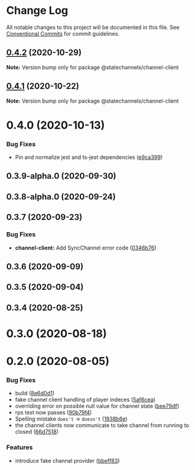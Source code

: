 # Change Log

All notable changes to this project will be documented in this file.
See [Conventional Commits](https://conventionalcommits.org) for commit guidelines.

## [0.4.2](http://statechannels/monorepo/blob/master/packages/channel-client/compare/@statechannels/channel-client@0.4.1...@statechannels/channel-client@0.4.2) (2020-10-29)

**Note:** Version bump only for package @statechannels/channel-client





## [0.4.1](http://statechannels/monorepo/blob/master/packages/channel-client/compare/@statechannels/channel-client@0.4.0...@statechannels/channel-client@0.4.1) (2020-10-22)

**Note:** Version bump only for package @statechannels/channel-client





# 0.4.0 (2020-10-13)


### Bug Fixes

* Pin and normalize jest and ts-jest dependencies ([e9ca399](http://statechannels/monorepo/blob/master/packages/channel-client/commits/e9ca3997119645fdb9f558a921361171c20d66a0))



## 0.3.9-alpha.0 (2020-09-30)



## 0.3.8-alpha.0 (2020-09-24)



## 0.3.7 (2020-09-23)


### Bug Fixes

* **channel-client:** Add SyncChannel error code ([0346b76](http://statechannels/monorepo/blob/master/packages/channel-client/commits/0346b76e2dddbea383fd2165e644eb69471b23b9))



## 0.3.6 (2020-09-09)



## 0.3.5 (2020-09-04)



## 0.3.4 (2020-08-25)



# 0.3.0 (2020-08-18)



# 0.2.0 (2020-08-05)


### Bug Fixes

* build ([8e6d0d1](http://statechannels/monorepo/blob/master/packages/channel-client/commits/8e6d0d1d0d5b8d72483d7550d68cd123589e5425))
* fake channel client handling of player indeces ([5af6cea](http://statechannels/monorepo/blob/master/packages/channel-client/commits/5af6cea54c796f5d606e7b359ce3e506859c41e6))
* overriding error on possible null value for channel state ([bee79df](http://statechannels/monorepo/blob/master/packages/channel-client/commits/bee79dfc92e699b8f1800d93d6bc0132203f7060))
* rps test now passes ([90b79f4](http://statechannels/monorepo/blob/master/packages/channel-client/commits/90b79f4fd04d2c834ad711b1b9b9f55ad681090c))
* Spelling mistake `does't` -> `doesn't` ([1938b6e](http://statechannels/monorepo/blob/master/packages/channel-client/commits/1938b6e2fab650efd0b270599a2a22a6a0ced401))
* the channel clients now communicate to take channel from running to closed ([66d7518](http://statechannels/monorepo/blob/master/packages/channel-client/commits/66d75184b69d2c8768bd1664faf94d41c87ed440))


### Features

* introduce fake channel provider ([bbeff83](http://statechannels/monorepo/blob/master/packages/channel-client/commits/bbeff830935fa6ba853f69b4415a13196afb23bd))
